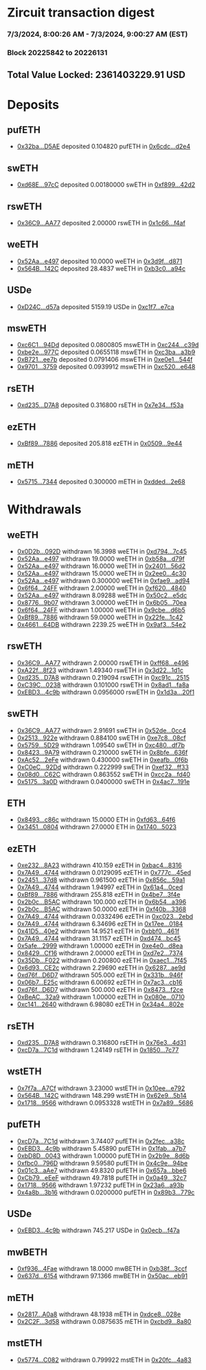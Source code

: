 # Zircuit transaction digest
### 7/3/2024, 8:00:26 AM - 7/3/2024, 9:00:27 AM (EST)
### Block 20225842 to 20226131

## Total Value Locked: 2361403229.91 USD

# Deposits
## pufETH
- [0x32ba...D5AE](https://etherscan.io/address/0x32baD4a736D47612F94c977441B4FA101C16D5AE) deposited 0.104820 pufETH in [0x6cdc...d2e4](https://etherscan.io/tx/0x32baD4a736D47612F94c977441B4FA101C16D5AE)
## swETH
- [0xd68E...97cC](https://etherscan.io/address/0xd68ED80a4195131A10881dD4Cfe87F154B5997cC) deposited 0.00180000 swETH in [0xf899...42d2](https://etherscan.io/tx/0xd68ED80a4195131A10881dD4Cfe87F154B5997cC)
## rswETH
- [0x36C9...AA77](https://etherscan.io/address/0x36C9b4ef975fC652485DCfc70a6E7eb4AB71AA77) deposited 2.00000 rswETH in [0x1c66...f4af](https://etherscan.io/tx/0x36C9b4ef975fC652485DCfc70a6E7eb4AB71AA77)
## weETH
- [0x52Aa...e497](https://etherscan.io/address/0x52Aa899454998Be5b000Ad077a46Bbe360F4e497) deposited 10.0000 weETH in [0x3d9f...d871](https://etherscan.io/tx/0x52Aa899454998Be5b000Ad077a46Bbe360F4e497)
- [0x564B...142C](https://etherscan.io/address/0x564B31Fe75510a1ADB311AeCE4FAa63346Ed142C) deposited 28.4837 weETH in [0xb3c0...a94c](https://etherscan.io/tx/0x564B31Fe75510a1ADB311AeCE4FAa63346Ed142C)
## USDe
- [0xD24C...d57a](https://etherscan.io/address/0xD24Cfe2d0fa81369ca6291c28ac5426e16B6d57a) deposited 5159.19 USDe in [0xc1f7...e7ca](https://etherscan.io/tx/0xD24Cfe2d0fa81369ca6291c28ac5426e16B6d57a)
## mswETH
- [0xc6C1...94Dd](https://etherscan.io/address/0xc6C195506aAAc594b26Ca57000308d769d3294Dd) deposited 0.0800805 mswETH in [0xc244...c39d](https://etherscan.io/tx/0xc6C195506aAAc594b26Ca57000308d769d3294Dd)
- [0xbe2e...977C](https://etherscan.io/address/0xbe2e36D151F7cea492AA923fFc0913aEF1C1977C) deposited 0.0655118 mswETH in [0xc3ba...a3b9](https://etherscan.io/tx/0xbe2e36D151F7cea492AA923fFc0913aEF1C1977C)
- [0xB721...ee7b](https://etherscan.io/address/0xB721159Eb181DD846315CC5A092b99d151deee7b) deposited 0.0791406 mswETH in [0xe0e1...544f](https://etherscan.io/tx/0xB721159Eb181DD846315CC5A092b99d151deee7b)
- [0x9701...3759](https://etherscan.io/address/0x9701b5502c3C71fB40066B6Ab1bBDFa6F1193759) deposited 0.0939912 mswETH in [0xc520...e648](https://etherscan.io/tx/0x9701b5502c3C71fB40066B6Ab1bBDFa6F1193759)
## rsETH
- [0xd235...D7A8](https://etherscan.io/address/0xd2357B998f2f9402b7b68026Ad969B006494D7A8) deposited 0.316800 rsETH in [0x7e34...f53a](https://etherscan.io/tx/0xd2357B998f2f9402b7b68026Ad969B006494D7A8)
## ezETH
- [0xBf89...7886](https://etherscan.io/address/0xBf891E7eFCC98A8239385D3172bA10AD593c7886) deposited 205.818 ezETH in [0x0509...9e44](https://etherscan.io/tx/0xBf891E7eFCC98A8239385D3172bA10AD593c7886)
## mETH
- [0x5715...7344](https://etherscan.io/address/0x57150Ba35974301eba4F35E4462A4a9286157344) deposited 0.300000 mETH in [0xdded...2e68](https://etherscan.io/tx/0x57150Ba35974301eba4F35E4462A4a9286157344)
# Withdrawals
## weETH
- [0x0D2b...092D](https://etherscan.io/address/0x0D2b5A818cc377FcC7A1Dd1470e9D8fCC87B092D) withdrawn 16.3998 weETH in [0xd794...7c45](https://etherscan.io/tx/0x0D2b5A818cc377FcC7A1Dd1470e9D8fCC87B092D)
- [0x52Aa...e497](https://etherscan.io/address/0x52Aa899454998Be5b000Ad077a46Bbe360F4e497) withdrawn 19.0000 weETH in [0xb58a...d79f](https://etherscan.io/tx/0x52Aa899454998Be5b000Ad077a46Bbe360F4e497)
- [0x52Aa...e497](https://etherscan.io/address/0x52Aa899454998Be5b000Ad077a46Bbe360F4e497) withdrawn 16.0000 weETH in [0x2401...56d2](https://etherscan.io/tx/0x52Aa899454998Be5b000Ad077a46Bbe360F4e497)
- [0x52Aa...e497](https://etherscan.io/address/0x52Aa899454998Be5b000Ad077a46Bbe360F4e497) withdrawn 15.0000 weETH in [0x2ee0...4c30](https://etherscan.io/tx/0x52Aa899454998Be5b000Ad077a46Bbe360F4e497)
- [0x52Aa...e497](https://etherscan.io/address/0x52Aa899454998Be5b000Ad077a46Bbe360F4e497) withdrawn 0.300000 weETH in [0xfae9...ad94](https://etherscan.io/tx/0x52Aa899454998Be5b000Ad077a46Bbe360F4e497)
- [0x6f64...24FF](https://etherscan.io/address/0x6f644D1d3E5Bec19a67021a604aB151CBCc824FF) withdrawn 2.00000 weETH in [0xf620...4840](https://etherscan.io/tx/0x6f644D1d3E5Bec19a67021a604aB151CBCc824FF)
- [0x52Aa...e497](https://etherscan.io/address/0x52Aa899454998Be5b000Ad077a46Bbe360F4e497) withdrawn 8.09288 weETH in [0x50c2...e5dc](https://etherscan.io/tx/0x52Aa899454998Be5b000Ad077a46Bbe360F4e497)
- [0x8776...9b07](https://etherscan.io/address/0x8776d9C1aAE452c32256F0709C9B9cfA3A1f9b07) withdrawn 3.00000 weETH in [0x6b05...70ea](https://etherscan.io/tx/0x8776d9C1aAE452c32256F0709C9B9cfA3A1f9b07)
- [0x6f64...24FF](https://etherscan.io/address/0x6f644D1d3E5Bec19a67021a604aB151CBCc824FF) withdrawn 1.00000 weETH in [0x9cbe...d6b5](https://etherscan.io/tx/0x6f644D1d3E5Bec19a67021a604aB151CBCc824FF)
- [0xBf89...7886](https://etherscan.io/address/0xBf891E7eFCC98A8239385D3172bA10AD593c7886) withdrawn 59.0000 weETH in [0x22fe...1c42](https://etherscan.io/tx/0xBf891E7eFCC98A8239385D3172bA10AD593c7886)
- [0x4661...64DB](https://etherscan.io/address/0x46613A7d03a3406901eD5714D1b0b5D8c7DF64DB) withdrawn 2239.25 weETH in [0x9af3...54e2](https://etherscan.io/tx/0x46613A7d03a3406901eD5714D1b0b5D8c7DF64DB)
## rswETH
- [0x36C9...AA77](https://etherscan.io/address/0x36C9b4ef975fC652485DCfc70a6E7eb4AB71AA77) withdrawn 2.00000 rswETH in [0xff68...e496](https://etherscan.io/tx/0x36C9b4ef975fC652485DCfc70a6E7eb4AB71AA77)
- [0xA22f...8f23](https://etherscan.io/address/0xA22fFcb5295C1bEB7238E3914E19e0bC18Db8f23) withdrawn 1.49340 rswETH in [0x3d22...1d1c](https://etherscan.io/tx/0xA22fFcb5295C1bEB7238E3914E19e0bC18Db8f23)
- [0xd235...D7A8](https://etherscan.io/address/0xd2357B998f2f9402b7b68026Ad969B006494D7A8) withdrawn 0.219094 rswETH in [0xc91c...2515](https://etherscan.io/tx/0xd2357B998f2f9402b7b68026Ad969B006494D7A8)
- [0xC39C...0238](https://etherscan.io/address/0xC39C6b16b0e614349c4ccc1c5434C78db1b10238) withdrawn 0.101000 rswETH in [0x8ad1...fa8a](https://etherscan.io/tx/0xC39C6b16b0e614349c4ccc1c5434C78db1b10238)
- [0xEBD3...4c9b](https://etherscan.io/address/0xEBD38F639075c88fF3317386e2dF8b8D8fB54c9b) withdrawn 0.0956000 rswETH in [0x1d3a...20f1](https://etherscan.io/tx/0xEBD38F639075c88fF3317386e2dF8b8D8fB54c9b)
## swETH
- [0x36C9...AA77](https://etherscan.io/address/0x36C9b4ef975fC652485DCfc70a6E7eb4AB71AA77) withdrawn 2.91691 swETH in [0x52de...0cc4](https://etherscan.io/tx/0x36C9b4ef975fC652485DCfc70a6E7eb4AB71AA77)
- [0x2513...922e](https://etherscan.io/address/0x251384107FCAA63b45e15b08804AF40db90A922e) withdrawn 0.884100 swETH in [0xe7c8...08cf](https://etherscan.io/tx/0x251384107FCAA63b45e15b08804AF40db90A922e)
- [0x5759...5D29](https://etherscan.io/address/0x575958E824c2D2FE441d992002f3a0e601495D29) withdrawn 1.09540 swETH in [0xc480...df7b](https://etherscan.io/tx/0x575958E824c2D2FE441d992002f3a0e601495D29)
- [0x8423...9A79](https://etherscan.io/address/0x842333eBa5cbfc9bE5C3A4aD8353D03760109A79) withdrawn 0.210000 swETH in [0x8bfe...636f](https://etherscan.io/tx/0x842333eBa5cbfc9bE5C3A4aD8353D03760109A79)
- [0xAc52...2eFe](https://etherscan.io/address/0xAc52c1586E5921C2c5Da887b0CB7bF1B857C2eFe) withdrawn 0.430000 swETH in [0xeafb...0f6b](https://etherscan.io/tx/0xAc52c1586E5921C2c5Da887b0CB7bF1B857C2eFe)
- [0xC0eC...92Dd](https://etherscan.io/address/0xC0eC71DccaCAd31B277b7d943db5662e23D392Dd) withdrawn 0.222999 swETH in [0xef32...ff33](https://etherscan.io/tx/0xC0eC71DccaCAd31B277b7d943db5662e23D392Dd)
- [0x08d0...C62C](https://etherscan.io/address/0x08d08d632fC4Bf359ab522F9Df07e0a093aeC62C) withdrawn 0.863552 swETH in [0xcc2a...fd40](https://etherscan.io/tx/0x08d08d632fC4Bf359ab522F9Df07e0a093aeC62C)
- [0x5175...3a0D](https://etherscan.io/address/0x51759F12d81D7E343ee092C8E2A5418EB1793a0D) withdrawn 0.0400000 swETH in [0x4ac7...191e](https://etherscan.io/tx/0x51759F12d81D7E343ee092C8E2A5418EB1793a0D)
## ETH
- [0x8493...c86c](https://etherscan.io/address/0x8493eCA71BBe028CE959c760E209E3aD73ecc86c) withdrawn 15.0000 ETH in [0xfd63...64f6](https://etherscan.io/tx/0x8493eCA71BBe028CE959c760E209E3aD73ecc86c)
- [0x3451...0804](https://etherscan.io/address/0x3451C0A99b4C8fC70DB73dB5B30A109D57140804) withdrawn 27.0000 ETH in [0x1740...5023](https://etherscan.io/tx/0x3451C0A99b4C8fC70DB73dB5B30A109D57140804)
## ezETH
- [0xe232...8A23](https://etherscan.io/address/0xe2321C8324C1da7B3BA790627d0e4EE444188A23) withdrawn 410.159 ezETH in [0xbac4...8316](https://etherscan.io/tx/0xe2321C8324C1da7B3BA790627d0e4EE444188A23)
- [0x7A49...4744](https://etherscan.io/address/0x7A493Be5c2ce014cD049Bf178a1ac0Db1B434744) withdrawn 0.0129095 ezETH in [0x777c...45ed](https://etherscan.io/tx/0x7A493Be5c2ce014cD049Bf178a1ac0Db1B434744)
- [0x2451...37d8](https://etherscan.io/address/0x245160B4d851813916A23Bc860AE1bdd2Cf637d8) withdrawn 0.961500 ezETH in [0x856c...59a1](https://etherscan.io/tx/0x245160B4d851813916A23Bc860AE1bdd2Cf637d8)
- [0x7A49...4744](https://etherscan.io/address/0x7A493Be5c2ce014cD049Bf178a1ac0Db1B434744) withdrawn 1.94997 ezETH in [0x61a4...0ced](https://etherscan.io/tx/0x7A493Be5c2ce014cD049Bf178a1ac0Db1B434744)
- [0xBf89...7886](https://etherscan.io/address/0xBf891E7eFCC98A8239385D3172bA10AD593c7886) withdrawn 255.818 ezETH in [0x4be7...3f4e](https://etherscan.io/tx/0xBf891E7eFCC98A8239385D3172bA10AD593c7886)
- [0x2b0c...B5AC](https://etherscan.io/address/0x2b0cce65A195af0dE256A0fB74F3e3D25841B5AC) withdrawn 100.000 ezETH in [0x6b54...a396](https://etherscan.io/tx/0x2b0cce65A195af0dE256A0fB74F3e3D25841B5AC)
- [0x2b0c...B5AC](https://etherscan.io/address/0x2b0cce65A195af0dE256A0fB74F3e3D25841B5AC) withdrawn 50.0000 ezETH in [0xf40b...3368](https://etherscan.io/tx/0x2b0cce65A195af0dE256A0fB74F3e3D25841B5AC)
- [0x7A49...4744](https://etherscan.io/address/0x7A493Be5c2ce014cD049Bf178a1ac0Db1B434744) withdrawn 0.0332496 ezETH in [0xc023...2ebd](https://etherscan.io/tx/0x7A493Be5c2ce014cD049Bf178a1ac0Db1B434744)
- [0x7A49...4744](https://etherscan.io/address/0x7A493Be5c2ce014cD049Bf178a1ac0Db1B434744) withdrawn 6.34696 ezETH in [0x17ee...0184](https://etherscan.io/tx/0x7A493Be5c2ce014cD049Bf178a1ac0Db1B434744)
- [0x41D5...40e2](https://etherscan.io/address/0x41D5A95b8Ca18082BCb5BEAFD643Cc40809a40e2) withdrawn 14.9521 ezETH in [0xbbf0...461f](https://etherscan.io/tx/0x41D5A95b8Ca18082BCb5BEAFD643Cc40809a40e2)
- [0x7A49...4744](https://etherscan.io/address/0x7A493Be5c2ce014cD049Bf178a1ac0Db1B434744) withdrawn 31.1157 ezETH in [0xd474...bc45](https://etherscan.io/tx/0x7A493Be5c2ce014cD049Bf178a1ac0Db1B434744)
- [0x5afe...2999](https://etherscan.io/address/0x5afe19A8e8B62dda50050dcad297391F8ea72999) withdrawn 1.00000 ezETH in [0xe4e0...d8ea](https://etherscan.io/tx/0x5afe19A8e8B62dda50050dcad297391F8ea72999)
- [0x8429...Cf16](https://etherscan.io/address/0x8429888534896D42A951da36108BE3a0F2fdCf16) withdrawn 2.00000 ezETH in [0xd7e2...7374](https://etherscan.io/tx/0x8429888534896D42A951da36108BE3a0F2fdCf16)
- [0x35Db...F022](https://etherscan.io/address/0x35Db86F3c27649CB19bE0cfbD701A3Daa589F022) withdrawn 0.200800 ezETH in [0xaec1...7f45](https://etherscan.io/tx/0x35Db86F3c27649CB19bE0cfbD701A3Daa589F022)
- [0x6d93...CE2c](https://etherscan.io/address/0x6d93F9D0Ee274211490e2CB9B9317c7020D7CE2c) withdrawn 2.29690 ezETH in [0x6287...ae9d](https://etherscan.io/tx/0x6d93F9D0Ee274211490e2CB9B9317c7020D7CE2c)
- [0xd76f...D6D7](https://etherscan.io/address/0xd76f1c2764a5F22548713cde767b5B752170D6D7) withdrawn 505.000 ezETH in [0x331b...946f](https://etherscan.io/tx/0xd76f1c2764a5F22548713cde767b5B752170D6D7)
- [0x06b7...E25c](https://etherscan.io/address/0x06b79522d414043035d285F0e55d20FF3AACE25c) withdrawn 6.00692 ezETH in [0x7ac3...cb16](https://etherscan.io/tx/0x06b79522d414043035d285F0e55d20FF3AACE25c)
- [0xd76f...D6D7](https://etherscan.io/address/0xd76f1c2764a5F22548713cde767b5B752170D6D7) withdrawn 500.000 ezETH in [0x8473...f2ce](https://etherscan.io/tx/0xd76f1c2764a5F22548713cde767b5B752170D6D7)
- [0xBeAC...32a9](https://etherscan.io/address/0xBeAC2579e3Db0c7503EdC5F5F25b7910a17732a9) withdrawn 1.00000 ezETH in [0x080e...0710](https://etherscan.io/tx/0xBeAC2579e3Db0c7503EdC5F5F25b7910a17732a9)
- [0xc141...2640](https://etherscan.io/address/0xc141313d82E5e673A4ed66771dcF89ee18c42640) withdrawn 6.98080 ezETH in [0x34a4...802e](https://etherscan.io/tx/0xc141313d82E5e673A4ed66771dcF89ee18c42640)
## rsETH
- [0xd235...D7A8](https://etherscan.io/address/0xd2357B998f2f9402b7b68026Ad969B006494D7A8) withdrawn 0.316800 rsETH in [0x76e3...4d31](https://etherscan.io/tx/0xd2357B998f2f9402b7b68026Ad969B006494D7A8)
- [0xcD7a...7C1d](https://etherscan.io/address/0xcD7a011517F5C038995aFAF5a84F4959E0F07C1d) withdrawn 1.24149 rsETH in [0x1850...7c77](https://etherscan.io/tx/0xcD7a011517F5C038995aFAF5a84F4959E0F07C1d)
## wstETH
- [0x7f7a...A7Cf](https://etherscan.io/address/0x7f7aE9D06d74B5701cb3978fF0610a9bc2aFA7Cf) withdrawn 3.23000 wstETH in [0x10ee...e792](https://etherscan.io/tx/0x7f7aE9D06d74B5701cb3978fF0610a9bc2aFA7Cf)
- [0x564B...142C](https://etherscan.io/address/0x564B31Fe75510a1ADB311AeCE4FAa63346Ed142C) withdrawn 148.299 wstETH in [0x62e9...5b14](https://etherscan.io/tx/0x564B31Fe75510a1ADB311AeCE4FAa63346Ed142C)
- [0x1718...9566](https://etherscan.io/address/0x1718CBBB004D7eFCb7855b0DA7Bb9e3d4C999566) withdrawn 0.0953328 wstETH in [0x7a89...5686](https://etherscan.io/tx/0x1718CBBB004D7eFCb7855b0DA7Bb9e3d4C999566)
## pufETH
- [0xcD7a...7C1d](https://etherscan.io/address/0xcD7a011517F5C038995aFAF5a84F4959E0F07C1d) withdrawn 3.74407 pufETH in [0x2fec...a38c](https://etherscan.io/tx/0xcD7a011517F5C038995aFAF5a84F4959E0F07C1d)
- [0xEBD3...4c9b](https://etherscan.io/address/0xEBD38F639075c88fF3317386e2dF8b8D8fB54c9b) withdrawn 5.45890 pufETH in [0x1fab...a7b7](https://etherscan.io/tx/0xEBD38F639075c88fF3317386e2dF8b8D8fB54c9b)
- [0xbD8D...0043](https://etherscan.io/address/0xbD8DfE5C2785322e6C793eF2AF70ca438DEC0043) withdrawn 1.00000 pufETH in [0x2b9e...8d6b](https://etherscan.io/tx/0xbD8DfE5C2785322e6C793eF2AF70ca438DEC0043)
- [0xfbc0...796D](https://etherscan.io/address/0xfbc040Bc5c53dE3CdF41293F87CeABCc8B9B796D) withdrawn 9.59580 pufETH in [0x4c9e...94be](https://etherscan.io/tx/0xfbc040Bc5c53dE3CdF41293F87CeABCc8B9B796D)
- [0x01c3...aAe7](https://etherscan.io/address/0x01c3137EE9751663DdD96c47A6C44DF7b48faAe7) withdrawn 49.8320 pufETH in [0x657a...bbe6](https://etherscan.io/tx/0x01c3137EE9751663DdD96c47A6C44DF7b48faAe7)
- [0xCb79...eEeF](https://etherscan.io/address/0xCb7952F98F198A56Af4b764b28b1Bd165E2CeEeF) withdrawn 49.7818 pufETH in [0x0a49...32c7](https://etherscan.io/tx/0xCb7952F98F198A56Af4b764b28b1Bd165E2CeEeF)
- [0x1718...9566](https://etherscan.io/address/0x1718CBBB004D7eFCb7855b0DA7Bb9e3d4C999566) withdrawn 1.97232 pufETH in [0x23a6...a93b](https://etherscan.io/tx/0x1718CBBB004D7eFCb7855b0DA7Bb9e3d4C999566)
- [0x4a8b...3b16](https://etherscan.io/address/0x4a8b21A98Bcc62e55165385428EB46db402D3b16) withdrawn 0.0200000 pufETH in [0x89b3...779c](https://etherscan.io/tx/0x4a8b21A98Bcc62e55165385428EB46db402D3b16)
## USDe
- [0xEBD3...4c9b](https://etherscan.io/address/0xEBD38F639075c88fF3317386e2dF8b8D8fB54c9b) withdrawn 745.217 USDe in [0x0ecb...f47a](https://etherscan.io/tx/0xEBD38F639075c88fF3317386e2dF8b8D8fB54c9b)
## mwBETH
- [0xf936...4Fae](https://etherscan.io/address/0xf936FAAd8c3d4DeE6fE4ac31C9adbb0F94b34Fae) withdrawn 18.0000 mwBETH in [0xb38f...3ccf](https://etherscan.io/tx/0xf936FAAd8c3d4DeE6fE4ac31C9adbb0F94b34Fae)
- [0x637d...6154](https://etherscan.io/address/0x637dCFf017472759bf4ed03B6d12A46929A66154) withdrawn 97.1366 mwBETH in [0x50ac...eb91](https://etherscan.io/tx/0x637dCFf017472759bf4ed03B6d12A46929A66154)
## mETH
- [0x2817...A0a8](https://etherscan.io/address/0x28177B138fdeC353c1DA1858798c52AC0bE0A0a8) withdrawn 48.1938 mETH in [0xdce8...028e](https://etherscan.io/tx/0x28177B138fdeC353c1DA1858798c52AC0bE0A0a8)
- [0x2C2F...3d58](https://etherscan.io/address/0x2C2Fa8A0B0Aa01169D1F7e2Dc70829572C263d58) withdrawn 0.0875635 mETH in [0xcbd9...8a80](https://etherscan.io/tx/0x2C2Fa8A0B0Aa01169D1F7e2Dc70829572C263d58)
## mstETH
- [0x5774...C082](https://etherscan.io/address/0x5774718Df7206BBeDf29d31Be2503B13B71AC082) withdrawn 0.799922 mstETH in [0x20fc...4a83](https://etherscan.io/tx/0x5774718Df7206BBeDf29d31Be2503B13B71AC082)
